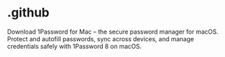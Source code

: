 # .github
Download 1Password for Mac – the secure password manager for macOS. Protect and autofill passwords, sync across devices, and manage credentials safely with 1Password 8 on macOS.
